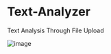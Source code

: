 # Text-Analyzer
Text Analysis Through File Upload

![image](https://user-images.githubusercontent.com/55141040/150326272-4db2c4ca-c33b-4bea-a9a3-3e346fea4ce5.png)
